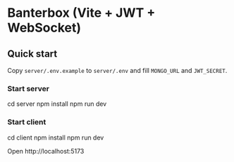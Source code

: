 # Banterbox (Vite + JWT + WebSocket)

## Quick start

Copy `server/.env.example` to `server/.env` and fill `MONGO_URL` and `JWT_SECRET`.

### Start server
cd server
npm install
npm run dev

### Start client
cd client
npm install
npm run dev

Open http://localhost:5173
